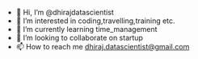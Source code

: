 - 👋 Hi, I’m @dhirajdatascientist
- 👀 I’m interested in coding,travelling,training etc.
- 🌱 I’m currently learning time_management
- 💞️ I’m looking to collaborate on startup
- 📫 How to reach me dhiraj.datascientist@gmail.com

<!---
dhirajdatascientist/dhirajdatascientist is a ✨ special ✨ repository because its `README.md` (this file) appears on your GitHub profile.
You can click the Preview link to take a look at your changes.
--->
